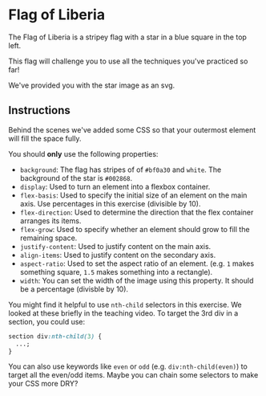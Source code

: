 # Flag of Liberia

The Flag of Liberia is a stripey flag with a star in a blue square in the top left.

This flag will challenge you to use all the techniques you've practiced so far!

We've provided you with the star image as an svg.

## Instructions

Behind the scenes we've added some CSS so that your outermost element will fill the space fully.

You should **only** use the following properties:

- `background`: The flag has stripes of of `#bf0a30` and `white`. The background of the star is `#002868`.
- `display`: Used to turn an element into a flexbox container.
- `flex-basis`: Used to specify the initial size of an element on the main axis. Use percentages in this exercise (divisible by 10).
- `flex-direction`: Used to determine the direction that the flex container arranges its items.
- `flex-grow`: Used to specify whether an element should grow to fill the remaining space.
- `justify-content`: Used to justify content on the main axis.
- `align-items`: Used to justify content on the secondary axis.
- `aspect-ratio`: Used to set the aspect ratio of an element. (e.g. `1` makes something square, `1.5` makes something into a rectangle).
- `width`: You can set the width of the image using this property. It should be a percentage (divisble by 10).

You might find it helpful to use `nth-child` selectors in this exercise. We looked at these briefly in the teaching video. To target the 3rd div in a section, you could use:

```css
section div:nth-child(3) {
  ...;
}
```

You can also use keywords like `even` or `odd` (e.g. `div:nth-child(even)`) to target all the even/odd items. Maybe you can chain some selectors to make your CSS more DRY?
